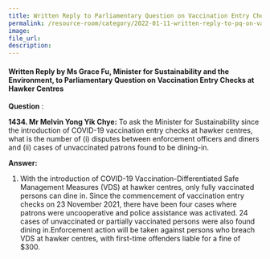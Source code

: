 ```yaml
---  
title: Written Reply to Parliamentary Question on Vaccination Entry Checks at Hawker Centres by Ms Grace Fu, Minister for Sustainability and the Environment  
permalink: /resource-room/category/2022-01-11-written-reply-to-pq-on-vaccination-entry-checks-at-hawker-centres/  
image:  
file_url:  
description:  
---  
```

#### Written Reply by Ms Grace Fu, Minister for Sustainability and the Environment, to Parliamentary Question on Vaccination Entry Checks at Hawker Centres

**Question** :

**1434. Mr Melvin Yong Yik Chye:** To ask the Minister for Sustainability since the introduction of COVID-19 vaccination entry checks at hawker centres, what is the number of (i) disputes between enforcement officers and diners and (ii) cases of unvaccinated patrons found to be dining-in.

**Answer:**

1. With the introduction of COVID-19 Vaccination-Differentiated Safe Management Measures (VDS) at hawker centres, only fully vaccinated persons can dine in. Since the commencement of vaccination entry checks on 23 November 2021, there have been four cases where patrons were uncooperative and police assistance was activated. 24 cases of unvaccinated or partially vaccinated persons were also found dining in.Enforcement action will be taken against persons who breach VDS at hawker centres, with first-time offenders liable for a fine of $300.
